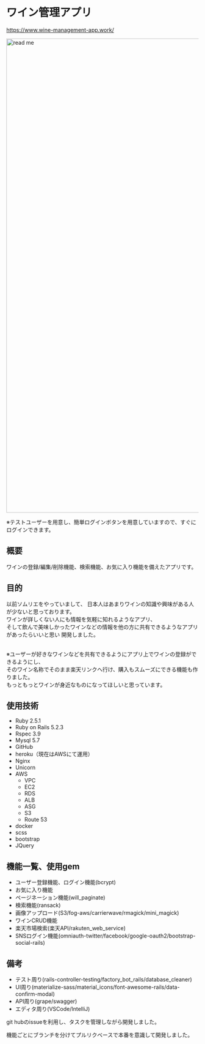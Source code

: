 # ワイン管理アプリ
https://www.wine-management-app.work/


<img width="1239" alt="read me" src="https://user-images.githubusercontent.com/44439885/72330829-8471dd00-36fa-11ea-8df8-73356addc125.png">

※テストユーザーを用意し、簡単ログインボタンを用意していますので、すぐにログインできます。

## 概要
ワインの登録/編集/削除機能、検索機能、お気に入り機能を備えたアプリです。

## 目的
以前ソムリエをやっていまして、
日本人はあまりワインの知識や興味がある人が少ないと思っております。<br>
ワインが詳しくない人にも情報を気軽に知れるようなアプリ、<br>
そして飲んで美味しかったワインなどの情報を他の方に共有できるようなアプリがあったらいいと思い
開発しました。<br>
<br>

※ユーザーが好きなワインなどを共有できるようにアプリ上でワインの登録ができるようにし、<br>
そのワイン名称でそのまま楽天リンクへ行け、購入もスムーズにできる機能も作りました。<br>
もっともっとワインが身近なものになってほしいと思っています。


## 使用技術
- Ruby 2.5.1
- Ruby on Rails 5.2.3
- Rspec 3.9
- Mysql 5.7
- GitHub
- heroku（現在はAWSにて運用）
- Nginx
- Unicorn
- AWS
  - VPC
  - EC2 
  - RDS
  - ALB
  - ASG
  - S3
  - Route 53
- docker
- scss
- bootstrap
- JQuery

## 機能一覧、使用gem
- ユーザー登録機能、ログイン機能(bcrypt)
- お気に入り機能
- ページネーション機能(will_paginate)
- 検索機能(ransack)
- 画像アップロード(S3/fog-aws/carrierwave/rmagick/mini_magick)
- ワインCRUD機能
- 楽天市場検索(楽天API/rakuten_web_service)
- SNSログイン機能(omniauth-twitter/facebook/google-oauth2/bootstrap-social-rails)

## 備考
- テスト周り(rails-controller-testing/factory_bot_rails/database_cleaner)
- UI周り(materialize-sass/material_icons/font-awesome-rails/data-confirm-modal)
- API周り(grape/swagger)
- エディタ周り(VSCode/IntelliJ)


git hubのissueを利用し、タスクを管理しながら開発しました。

機能ごとにブランチを分けてプルリクベースで本番を意識して開発しました。
